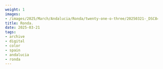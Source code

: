 ```yaml
---
weight: 1
images:
- /images/2025/March/Andalucia/Ronda/twenty-one-o-three/20250321-_DSC8453.jpg
title: Ronda.
date: 2025-03-21
tags:
- archive
- digital
- color
- spain
- andalucia
- ronda
---
```


